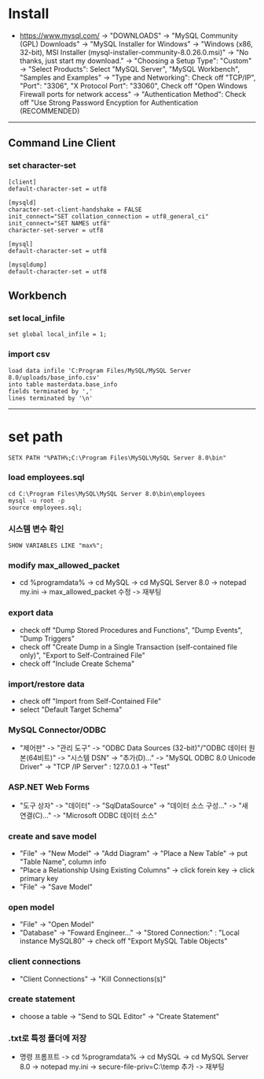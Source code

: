 # Install
- https://www.mysql.com/ -> "DOWNLOADS" -> "MySQL Community (GPL) Downloads" -> "MySQL Installer for Windows" -> "Windows (x86, 32-bit), MSI Installer (mysql-installer-community-8.0.26.0.msi)" -> "No thanks, just start my download." -> "Choosing a Setup Type": "Custom" -> "Select Products": Select "MySQL Server", "MySQL Workbench", "Samples and Examples" -> "Type and Networking": Check off "TCP/IP", "Port": "3306", "X Protocol Port": "33060", Check off "Open Windows Firewall ports for network access" -> "Authentication Method": Check off "Use Strong Password Encyption for Authentication (RECOMMENDED)
***



## Command Line Client
### set character-set
```
[client]
default-character-set = utf8

[mysqld]
character-set-client-handshake = FALSE
init_connect="SET collation_connection = utf8_general_ci"
init_connect="SET NAMES utf8"
character-set-server = utf8

[mysql]
default-character-set = utf8

[mysqldump]
default-character-set = utf8
```
## Workbench
### set local_infile
```
set global local_infile = 1;
```
### import csv
```
load data infile 'C:Program Files/MySQL/MySQL Server 8.0/uploads/base_info.csv'
into table masterdata.base_info
fields terminated by ','
lines terminated by '\n'
```
***
# set path
```
SETX PATH "%PATH%;C:\Program Files\MySQL\MySQL Server 8.0\bin"
```
### load employees.sql
```
cd C:\Program Files\MySQL\MySQL Server 8.0\bin\employees
mysql -u root -p
source employees.sql;
```
### 시스템 변수 확인
```
SHOW VARIABLES LIKE "max%";
```
### modify max_allowed_packet
- cd %programdata% -> cd MySQL -> cd MySQL Server 8.0 -> notepad my.ini -> max_allowed_packet 수정 -> 재부팅
### export data
* check off "Dump Stored Procedures and Functions", "Dump Events", "Dump Triggers"
* check off "Create Dump in a Single Transaction (self-contained file only)", "Export to Self-Contrained File"
* check off "Include Create Schema"
### import/restore data
* check off "Import from Self-Contained File"
* select "Default Target Schema"
### MySQL Connector/ODBC
* "제어판" -> "관리 도구" -> "ODBC Data Sources (32-bit)"/"ODBC 데이터 원본(64비트)" -> "시스템 DSN" -> "추가(D)..." -> "MySQL ODBC 8.0 Unicode Driver" -> "TCP /IP Server" : 127.0.0.1 -> "Test"
### ASP.NET  Web Forms
* "도구 상자" -> "데이터" -> "SqlDataSource" -> "데이터 소스 구성..." -> "새 연결(C)..." -> "Microsoft ODBC 데이터 소스"
### create and save model
- "File" -> "New Model" -> "Add Diagram" -> "Place a New Table" -> put "Table Name", column info
- "Place a Relationship Using Existing Columns" -> click forein key -> click primary key
- "File" -> "Save Model"
### open model
- "File" -> "Open Model"
- "Database" -> "Foward Engineer..." -> "Stored Connection:" : "Local instance MySQL80" -> check off "Export MySQL Table Objects"
### client connections
- "Client Connections" -> "Kill Connections(s)"
### create statement
- choose a table -> "Send to SQL Editor" -> "Create Statement"
### .txt로 특정 폴더에 저장
- 명령 프롬프트 -> cd %programdata% -> cd MySQL -> cd MySQL Server 8.0 -> notepad my.ini -> secure-file-priv=C:\temp 추가 -> 재부팅